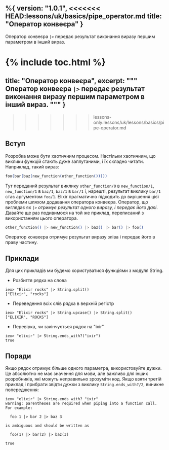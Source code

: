 %{
  version: "1.0.1",
<<<<<<< HEAD:lessons/uk/basics/pipe_operator.md
  title: "Оператор конвеєра"
}
---

Оператор конвеєра `|>` передає результат виконання виразу першим параметром в інший вираз.

{% include toc.html %}
=======
  title: "Оператор конвеєра",
  excerpt: """
  Оператор конвеєра `|>` передає результат виконання виразу першим параметром в інший вираз.
  """
}
---
>>>>>>> lessons-only:lessons/uk/lessons/basics/pipe-operator.md

## Вступ

Розробка може бути хаотичним процесом. Настільки хаотичним, що виклики функцій стають дуже заплутаними, і їх складно читати. Наприклад, такий вираз:

```elixir
foo(bar(baz(new_function(other_function()))))
```

Тут переданий результат виклику `other_function/0` в `new_function/1`, `new_function/1` в `baz/1`, `baz/1` в `bar/1` і, нарешті, результат виклику `bar/1` стає аргументом `foo/1`. Elixir прагматично підходить до вирішення цієї проблеми шляхом додавання оператора конвеєра. Оператор, що виглядає як `|>` *отримує результат одного виразу, і передає його далі*. Давайте ще раз подивимося на той же приклад, переписаний з використанням цього оператора.

```elixir
other_function() |> new_function() |> baz() |> bar() |> foo()
```

Оператор конвеєра отримує результат виразу зліва і передає його в праву частину.

## Приклади

Для цих прикладів ми будемо користуватися функціями з модуля String.

- Розбиття рядка на слова

```shell
iex> "Elixir rocks" |> String.split()
["Elixir", "rocks"]
```

- Переведення всіх слів рядка в верхній регістр

```shell
iex> "Elixir rocks" |> String.upcase() |> String.split()
["ELIXIR", "ROCKS"]
```

- Перевірка, чи закінчується рядок на "ixir"

```shell
iex> "elixir" |> String.ends_with?("ixir")
true
```

## Поради

Якщо рядок отримує більше одного параметра, використовуйте дужки. Це абсолютно не має значення для мови, але важливо для інших розробників, які можуть неправильно зрозуміти код. Якщо взяти третій приклад і прибрати звідти дужки з виклику `String.ends_with?/2`, виникне попередження:

```shell
iex> "elixir" |> String.ends_with? "ixir"
warning: parentheses are required when piping into a function call. For example:

  foo 1 |> bar 2 |> baz 3

is ambiguous and should be written as

  foo(1) |> bar(2) |> baz(3)

true
```
